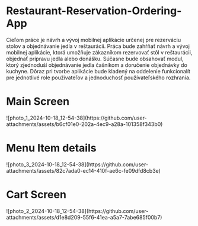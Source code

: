 # Restaurant-Reservation-Ordering-App
 
<p>Cieľom práce je návrh a vývoj mobilnej aplikácie určenej pre rezerváciu stolov a objednávanie jedla v reštaurácii. Práca bude zahŕňať návrh a vývoj mobilnej aplikácie, ktorá umožňuje zákazníkom rezervovať stôl v reštaurácii, objednať prípravu jedla alebo donášku. Súčasne bude obsahovať modul, ktorý zjednoduší objednávanie jedla čašníkom a doručenie objednávky do kuchyne. Dôraz pri tvorbe aplikácie bude kladený na oddelenie funkcionalít pre jednotlivé role používateľov a jednoduchosť používateľského rozhrania.</p>
<h1>Main Screen</h1>
![photo_1_2024-10-18_12-54-38](https://github.com/user-attachments/assets/b6cf01e0-202a-4ec9-a28a-101358f343b0)<br>
<h1>Menu Item details</h1>
![photo_3_2024-10-18_12-54-38](https://github.com/user-attachments/assets/82c7ada0-ec14-410f-ae6c-fe09dfd8cb3e)<br>
<h1>Cart Screen</h1>
![photo_2_2024-10-18_12-54-38](https://github.com/user-attachments/assets/d1e8d209-55f6-41ea-a5a7-7abe685f00b7)
